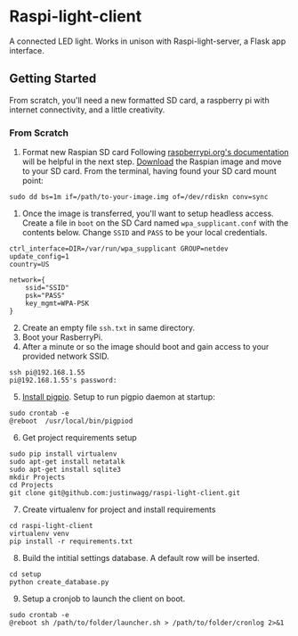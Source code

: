 # Raspi-light-client

A connected LED light. Works in unison with Raspi-light-server, a Flask app interface.

## Getting Started
From scratch, you'll need a new formatted SD card, a raspberry pi with internet connectivity, and a little creativity.

### From Scratch
1. Format new Raspian SD card 
Following [raspberrypi.org's documentation]( https://www.raspberrypi.org/documentation/installation/installing-images/mac.md) will be helpful in the next step. 
[Download](https://www.raspberrypi.org/downloads/raspbian/) the Raspian image and move to your SD card. From the terminal, having found your SD card mount point:
```
sudo dd bs=1m if=/path/to-your-image.img of=/dev/rdiskn conv=sync
```

1. Once the image is transferred, you'll want to setup headless access. Create a file in `boot` on the SD Card named `wpa_supplicant.conf` with the contents below. Change `SSID` and `PASS` to be your local credentials. 
	
```
ctrl_interface=DIR=/var/run/wpa_supplicant GROUP=netdev
update_config=1
country=US
```
```
network={
	ssid="SSID"
	psk="PASS"
	key_mgmt=WPA-PSK
}
```

2. Create an empty file `ssh.txt` in same directory.
3. Boot your RasberryPi.
4. After a minute or so the image should boot and gain access to your provided network SSID.

```
ssh pi@192.168.1.55
pi@192.168.1.55's password:
```
5. [Install pigpio](http://abyz.me.uk/rpi/pigpio/download.html). Setup to run pigpio daemon at startup:

```
sudo crontab -e
@reboot  /usr/local/bin/pigpiod
```

6. Get project requirements setup

```
sudo pip install virtualenv
sudo apt-get install netatalk
sudo apt-get install sqlite3
mkdir Projects
cd Projects
git clone git@github.com:justinwagg/raspi-light-client.git
```

7. Create virtualenv for project and install requirements
	
```
cd raspi-light-client
virtualenv venv
pip install -r requirements.txt
```

8. Build the intitial settings database. A default row will be inserted.

```
cd setup
python create_database.py
```

9. Setup a cronjob to launch the client on boot. 

```
sudo crontab -e
@reboot sh /path/to/folder/launcher.sh > /path/to/folder/cronlog 2>&1
```
